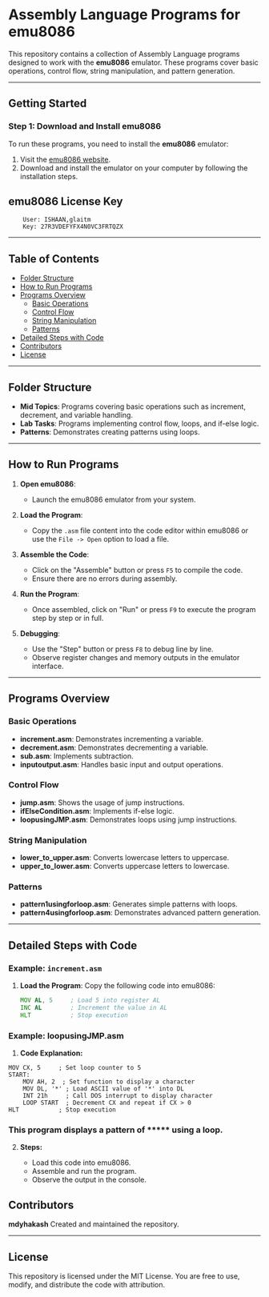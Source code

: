 # Assembly Language Programs for emu8086

This repository contains a collection of Assembly Language programs designed to work with the **emu8086** emulator. These programs cover basic operations, control flow, string manipulation, and pattern generation.

---

## Getting Started

### Step 1: Download and Install emu8086

To run these programs, you need to install the **emu8086** emulator:

1. Visit the [emu8086 website](https://emu8086-microprocessor-emulator.en.softonic.com/download).
2. Download and install the emulator on your computer by following the installation steps.
## emu8086 License Key
```
    User: ISHAAN,glaitm
    Key: 27R3VDEFYFX4N0VC3FRTQZX
```
---

## Table of Contents

- [Folder Structure](#folder-structure)
- [How to Run Programs](#how-to-run-programs)
- [Programs Overview](#programs-overview)
  - [Basic Operations](#basic-operations)
  - [Control Flow](#control-flow)
  - [String Manipulation](#string-manipulation)
  - [Patterns](#patterns)
- [Detailed Steps with Code](#detailed-steps-with-code)
- [Contributors](#contributors)
- [License](#license)

---

## Folder Structure

- **Mid Topics**: Programs covering basic operations such as increment, decrement, and variable handling.
- **Lab Tasks**: Programs implementing control flow, loops, and if-else logic.
- **Patterns**: Demonstrates creating patterns using loops.

---

## How to Run Programs

1. **Open emu8086**:

   - Launch the emu8086 emulator from your system.

2. **Load the Program**:

   - Copy the `.asm` file content into the code editor within emu8086 or use the `File -> Open` option to load a file.

3. **Assemble the Code**:

   - Click on the "Assemble" button or press `F5` to compile the code.
   - Ensure there are no errors during assembly.

4. **Run the Program**:

   - Once assembled, click on "Run" or press `F9` to execute the program step by step or in full.

5. **Debugging**:
   - Use the "Step" button or press `F8` to debug line by line.
   - Observe register changes and memory outputs in the emulator interface.

---

## Programs Overview

### Basic Operations

- **increment.asm**: Demonstrates incrementing a variable.
- **decrement.asm**: Demonstrates decrementing a variable.
- **sub.asm**: Implements subtraction.
- **inputoutput.asm**: Handles basic input and output operations.

### Control Flow

- **jump.asm**: Shows the usage of jump instructions.
- **ifElseCondition.asm**: Implements if-else logic.
- **loopusingJMP.asm**: Demonstrates loops using jump instructions.

### String Manipulation

- **lower_to_upper.asm**: Converts lowercase letters to uppercase.
- **upper_to_lower.asm**: Converts uppercase letters to lowercase.

### Patterns

- **pattern1usingforloop.asm**: Generates simple patterns with loops.
- **pattern4usingforloop.asm**: Demonstrates advanced pattern generation.

---

## Detailed Steps with Code

### Example: `increment.asm`

1. **Load the Program**:
   Copy the following code into emu8086:
   ```asm
   MOV AL, 5     ; Load 5 into register AL
   INC AL        ; Increment the value in AL
   HLT           ; Stop execution
   ```

### Example: loopusingJMP.asm

1. **Code Explanation:**
```
MOV CX, 5     ; Set loop counter to 5
START:        
    MOV AH, 2  ; Set function to display a character
    MOV DL, '*' ; Load ASCII value of '*' into DL
    INT 21h     ; Call DOS interrupt to display character
    LOOP START  ; Decrement CX and repeat if CX > 0
HLT           ; Stop execution

```
### This program displays a pattern of ***** using a loop.

2. **Steps:**

    - Load this code into emu8086.
    - Assemble and run the program.
    - Observe the output in the console.


## Contributors

**mdyhakash** Created and maintained the repository.

---

## License

This repository is licensed under the MIT License. You are free to use, modify, and distribute the code with attribution.


